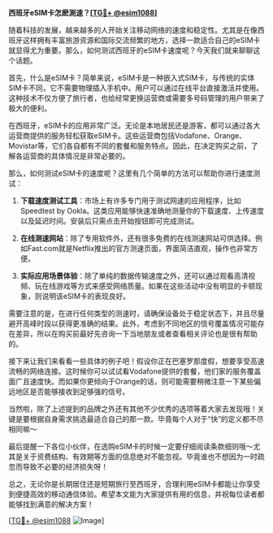 **西班牙eSIM卡怎麽測速？[[TG💪+ @esim1088](https://t.me/s/esim1088)]**

随着科技的发展，越来越多的人开始关注移动网络的速度和稳定性。尤其是在像西班牙这样拥有丰富旅游资源和国际交流频繁的地方，选择一款适合自己的eSIM卡就显得尤为重要。那么，如何测试西班牙的eSIM卡速度呢？今天我们就来聊聊这个话题。

首先，什么是eSIM卡？简单来说，eSIM卡是一种嵌入式SIM卡，与传统的实体SIM卡不同，它不需要物理插入手机中。用户可以通过在线平台直接激活并使用。这种技术不仅方便了旅行者，也给经常更换运营商或需要多号码管理的用户带来了极大的便利。

在西班牙，eSIM卡的应用非常广泛。无论是本地居民还是游客，都可以通过各大运营商提供的服务轻松获取eSIM卡。这些运营商包括Vodafone、Orange、Movistar等，它们各自都有不同的套餐和服务特点。因此，在决定购买之前，了解各运营商的具体情况是非常必要的。

那么，如何测试eSIM卡的速度呢？这里有几个简单的方法可以帮助你进行速度测试：

1. **下载速度测试工具**：市场上有许多专门用于测试网速的应用程序，比如Speedtest by Ookla。这类应用能够快速准确地测量你的下载速度、上传速度以及延迟时间。安装后只需点击开始按钮即可完成测试。

2. **在线测速网站**：除了专用软件外，还有很多免费的在线测速网站可供选择。例如Fast.com就是Netflix推出的官方测速页面，界面简洁直观，操作也非常方便。

3. **实际应用场景体验**：除了单纯的数据传输速度之外，还可以通过观看高清视频、玩在线游戏等方式来感受网络质量。如果在这些活动中没有明显的卡顿现象，则说明该eSIM卡的表现良好。

需要注意的是，在进行任何类型的测速时，请确保设备处于稳定状态下，并且尽量避开高峰时段以获得更准确的结果。此外，考虑到不同地区的信号覆盖情况可能存在差异，所以在购买前最好先咨询一下当地朋友或者查看相关评论也是很有帮助的。

接下来让我们来看看一些具体的例子吧！假设你正在巴塞罗那度假，想要享受高速流畅的网络连接。这时候你可以试试看Vodafone提供的套餐，他们家的服务覆盖面广且速度快。而如果你更倾向于Orange的话，则可能需要稍微注意一下某些偏远地区是否能够接收到足够强的信号。

当然啦，除了上述提到的品牌之外还有其他不少优秀的选项等着大家去发现哦！关键是要根据自身需求挑选最适合自己的那一款。毕竟每个人对于“快”的定义都不尽相同嘛～

最后提醒一下各位小伙伴，在选购eSIM卡的时候一定要仔细阅读条款细则哦～尤其是关于资费结构、有效期等方面的信息绝对不能忽视。毕竟谁也不想因为一时疏忽而导致不必要的经济损失呀！

总之，无论你是长期居住还是短期旅行至西班牙，合理利用eSIM卡都能让你享受到便捷高效的移动通信体验。希望本文能为大家提供有用的信息，并祝每位读者都能够找到满意的解决方案！

[[TG💪+ @esim1088](https://t.me/s/esim1088) ![Image](https://i.postimg.cc/4NQfJmqS/Snipaste-2025-05-13-00-14-12.png)]
